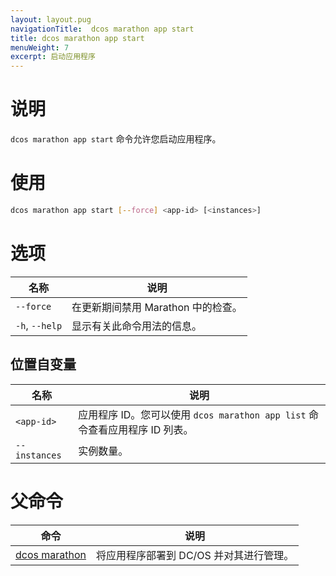 ```yaml
---
layout: layout.pug
navigationTitle:  dcos marathon app start
title: dcos marathon app start
menuWeight: 7
excerpt: 启动应用程序
---
```



# 说明

`dcos marathon app start` 命令允许您启动应用程序。

# 使用

```bash
dcos marathon app start [--force] <app-id> [<instances>]
```

# 选项

| 名称 | 说明 |
|---------|-------------|
| `--force`   | 在更新期间禁用 Marathon 中的检查。|
| `-h`, `--help` | 显示有关此命令用法的信息。 |


## 位置自变量

| 名称 | 说明 |
|---------|-------------|
| `<app-id>`   | 应用程序 ID。您可以使用 `dcos marathon app list` 命令查看应用程序 ID 列表。|
| `--instances`   | 实例数量。|


# 父命令

| 命令 | 说明 |
|---------|-------------|
| [dcos marathon](/mesosphere/dcos/cn/2.1/cli/command-reference/dcos-marathon/) | 将应用程序部署到 DC/OS 并对其进行管理。 |



